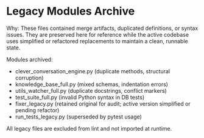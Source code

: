 Legacy Modules Archive
======================

<!--
Why: Preserves historical code versions for reference while maintaining clean active codebase
Where: Archive directory for deprecated, corrupted, or superseded module versions
How: Files with merge conflicts, syntax issues, or duplicate functionality stored for audit

Connects to:
    - Active codebase: These legacy versions have been replaced by clean implementations
    - Git history: Provides continuity for development decisions and refactoring rationale
    - Debugging: Reference for understanding previous approaches and solutions
    - Development process: Archive of iterative improvements and cleanup efforts
-->

Why: These files contained merge artifacts, duplicated definitions, or syntax issues.
They are preserved here for reference while the active codebase uses simplified or
refactored replacements to maintain a clean, runnable state.

Modules archived:
- clever_conversation_engine.py (duplicate methods, structural corruption)
- knowledge_base_full.py (mixed schemas, indentation errors)
- utils_watcher_full.py (duplicate docstrings, conflict markers)
- test_suite_full.py (invalid Python syntax in DB tests)
- fixer_legacy.py (retained original for audit; active version simplified or pending refactor)
- run_tests_legacy.py (superseded by pytest usage)

All legacy files are excluded from lint and not imported at runtime.
